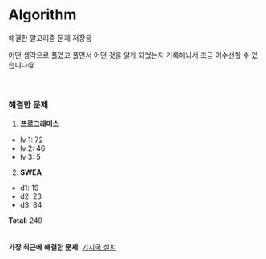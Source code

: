# Algorithm
해결한 알고리즘 문제 저장용

어떤 생각으로 풀었고 풀면서 어떤 것을 알게 되었는지 기록해놔서 조금 어수선할 수 있습니다😢
<br><br><br>
### 해결한 문제
1.  **프로그래머스**
-  lv 1: 72
-  lv 2: 46
-  lv 3: 5
2.  **SWEA**
-  d1: 19
-  d2: 23
-  d3: 84

**Total**:  249
<br><br><br>
**가장 최근에 해결한 문제**: [기지국 설치](https://github.com/SobinYim/Algorithm/blob/main/%5BProgrammers%5D%20Lv3/%EA%B8%B0%EC%A7%80%EA%B5%AD%20%EC%84%A4%EC%B9%98.py)

